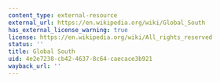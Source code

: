 ```yaml
---
content_type: external-resource
external_url: https://en.wikipedia.org/wiki/Global_South
has_external_license_warning: true
license: https://en.wikipedia.org/wiki/All_rights_reserved
status: ''
title: Global South
uid: 4e2e7238-cb42-4637-8c64-caecace3b921
wayback_url: ''
---
```


